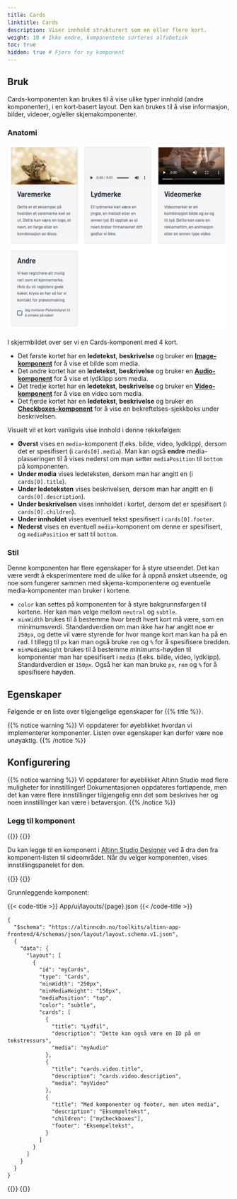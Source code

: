 ```yaml
---
title: Cards
linktitle: Cards
description: Viser innhold strukturert som en eller flere kort.
weight: 10 # Ikke endre, komponentene sorteres alfabetisk
toc: true
hidden: true # Fjern for ny komponent
---
```


## Bruk

Cards-komponenten kan brukes til å vise ulike typer innhold (andre komponenter), i en kort-basert layout.
Den kan brukes til å vise informasjon, bilder, videoer, og/eller skjemakomponenter.

### Anatomi

![Cards-komponent](./CardsComponent.png)

I skjermbildet over ser vi en Cards-komponent med 4 kort.

- Det første kortet har en **ledetekst**, **beskrivelse** og bruker en [**Image-komponent**](../image) for å vise et bilde som media.
- Det andre kortet har en **ledetekst**, **beskrivelse** og bruker en [**Audio-komponent**](../audio) for å vise et lydklipp som media.
- Det tredje kortet har en **ledetekst**, **beskrivelse** og bruker en [**Video-komponent**](../video) for å vise en video som media.
- Det fjerde kortet har en **ledetekst**, **beskrivelse** og bruker en [**Checkboxes-komponent**](../checkboxes) for å vise en bekreftelses-sjekkboks under beskrivelsen.

Visuelt vil et kort vanligvis vise innhold i denne rekkefølgen:

- **Øverst** vises en `media`-komponent (f.eks. bilde, video, lydklipp), dersom det er spesifisert (i `cards[0].media`). Man kan også **endre** media-plasseringen til å vises nederst om man setter `mediaPosition` til `bottom` på komponenten.
- **Under media** vises ledeteksten, dersom man har angitt en (i `cards[0].title`).
- **Under ledeteksten** vises beskrivelsen, dersom man har angitt en (i `cards[0].description`).
- **Under beskrivelsen** vises innholdet i kortet, dersom det er spesifisert (i `cards[0].children`).
- **Under innholdet** vises eventuell tekst spesifisert i `cards[0].footer`.
- **Nederst** vises en eventuell `media`-komponent om denne er spesifisert, og `mediaPosition` er satt til `bottom`.

### Stil

Denne komponenten har flere egenskaper for å styre utseendet. Det kan være verdt å eksperimentere med de ulike
for å oppnå ønsket utseende, og noe som fungerer sammen med skjema-komponentene og eventuelle media-komponenter man
bruker i kortene.

- `color` kan settes på komponenten for å styre bakgrunnsfargen til kortene. Her kan man
  velge mellom `neutral` og `subtle`.
- `minWidth` brukes til å bestemme hvor bredt hvert kort må være, som en minimumsverdi. Standardverdien om man ikke har
  har angitt noe er `250px`, og dette vil være styrende for hvor mange kort man kan ha på en rad. I tillegg til `px`
  kan man også bruke `rem` og `%` for å spesifisere bredden.
- `minMediaHeight` brukes til å bestemme minimums-høyden til komponenter man har spesifisert i `media`
  (f.eks. bilde, video, lydklipp). Standardverdien er `150px`. Også her kan man bruke `px`, `rem` og `%` for å
  spesifisere høyden.

## Egenskaper

Følgende er en liste over tilgjengelige egenskaper for {{% title %}}.

{{% notice warning %}}
Vi oppdaterer for øyeblikket hvordan vi implementerer komponenter. Listen over egenskaper kan derfor være noe unøyaktig.
{{% /notice %}}

## Konfigurering

{{% notice warning %}}
Vi oppdaterer for øyeblikket Altinn Studio med flere muligheter for innstillinger!
 Dokumentasjonen oppdateres fortløpende, men det kan være flere innstillinger tilgjengelig enn det som beskrives her og noen innstillinger kan være i betaversjon.
{{% /notice %}}

### Legg til komponent

{{<content-version-selector classes="border-box">}}
{{<content-version-container version-label="Altinn Studio Designer">}}

Du kan legge til en komponent i [Altinn Studio Designer](/nb/altinn-studio/getting-started/) ved å dra den fra komponent-listen til sideområdet.
Når du velger komponenten, vises innstillingspanelet for den.

{{</content-version-container>}}
{{<content-version-container version-label="Kode">}}

Grunnleggende komponent:

{{< code-title >}}
App/ui/layouts/{page}.json
{{< /code-title >}}

```json{hl_lines="6-"}
{
  "$schema": "https://altinncdn.no/toolkits/altinn-app-frontend/4/schemas/json/layout/layout.schema.v1.json",
  {
    "data": {
      "layout": [
        {
          "id": "myCards",
          "type": "Cards",
          "minWidth": "250px",
          "minMediaHeight": "150px",
          "mediaPosition": "top",
          "color": "subtle",
          "cards": [
            {
              "title": "Lydfil",
              "description": "Dette kan også være en ID på en tekstressurs",
              "media": "myAudio"
            },
            {
              "title": "cards.video.title",
              "description": "cards.video.description",
              "media": "myVideo"
            },
            {
              "title": "Med komponenter og footer, men uten media",
              "description": "Eksempeltekst",
              "children": ["myCheckboxes"],
              "footer": "Eksempeltekst",
            }
          ]
        }
      ]
    }
  }
}
```

{{</content-version-container>}}
{{</content-version-selector>}}
